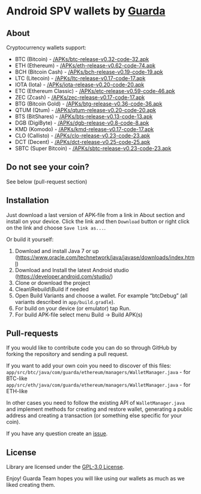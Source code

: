 # Android SPV wallets by [Guarda](https://guarda.co)

## About
Cryptocurrency wallets support:
- BTC (Bitcoin) - [/APKs/btc-release-v0.32-code-32.apk](https://github.com/guardaco/guarda-android-wallets/blob/master/APKs/btc-release-v0.32-code-32.apk)
- ETH (Ethereum) - [/APKs/eth-release-v0.62-code-74.apk](https://github.com/guardaco/guarda-android-wallets/blob/master/APKs/eth-release-v0.62-code-74.apk)
- BCH (Bitcoin Cash) - [/APKs/bch-release-v0.19-code-19.apk](https://github.com/guardaco/guarda-android-wallets/blob/master/APKs/bch-release-v0.19-code-19.apk)
- LTC (Litecoin) - [/APKs/ltc-release-v0.17-code-17.apk](https://github.com/guardaco/guarda-android-wallets/blob/master/APKs/ltc-release-v0.17-code-17.apk)
- IOTA (Iota) - [/APKs/iota-release-v0.20-code-20.apk](https://github.com/guardaco/guarda-android-wallets/blob/master/APKs/iota-release-v0.20-code-20.apk)
- ETC (Ethereum Classic) - [/APKs/etc-release-v0.59-code-46.apk](https://github.com/guardaco/guarda-android-wallets/blob/master/APKs/etc-release-v0.59-code-46.apk)
- ZEC (Zcash) - [/APKs/zec-release-v0.17-code-17.apk](https://github.com/guardaco/guarda-android-wallets/blob/master/APKs/zec-release-v0.17-code-17.apk)
- BTG (Bitcoin Gold) - [/APKs/btg-release-v0.36-code-36.apk](https://github.com/guardaco/guarda-android-wallets/blob/master/APKs/btg-release-v0.36-code-36.apk)
- QTUM (Qtum) - [/APKs/qtum-release-v0.20-code-20.apk](https://github.com/guardaco/guarda-android-wallets/blob/master/APKs/qtum-release-v0.20-code-20.apk)
- BTS (BitShares) - [/APKs/bts-release-v0.13-code-13.apk](https://github.com/guardaco/guarda-android-wallets/blob/master/APKs/bts-release-v0.13-code-13.apk)
- DGB (DigiByte) - [/APKs/dgb-release-v0.8-code-8.apk](https://github.com/guardaco/guarda-android-wallets/blob/master/APKs/dgb-release-v0.8-code-8.apk)
- KMD (Komodo) - [/APKs/kmd-release-v0.17-code-17.apk](https://github.com/guardaco/guarda-android-wallets/blob/master/APKs/kmd-release-v0.17-code-17.apk)
- CLO (Callisto) - [/APKs/clo-release-v0.23-code-23.apk](https://github.com/guardaco/guarda-android-wallets/blob/master/APKs/clo-release-v0.23-code-23.apk)
- DCT (Decent) - [/APKs/dct-release-v0.25-code-25.apk](https://github.com/guardaco/guarda-android-wallets/blob/master/APKs/dct-release-v0.25-code-25.apk)
- SBTC (Super Bitcoin) - [/APKs/sbtc-release-v0.23-code-23.apk](https://github.com/guardaco/guarda-android-wallets/blob/master/APKs/sbtc-release-v0.23-code-23.apk)

## Do not see your coin?
See below (pull-request section)

## Installation
Just download a last version of APK-file from a link in About section and install on your device.
Click the link and then ```Download``` button or right click on the link and choose ```Save link as...```.

Or build it yourself:
1. Download and install Java 7 or up (https://www.oracle.com/technetwork/java/javase/downloads/index.html)
2. Download and Install the latest Android studio (https://developer.android.com/studio/)
3. Clone or download the project
4. Clean\Rebuild\Build if needed
5. Open Build Variants and choose a wallet. For example “btcDebug” (all variants described in ```app/build.gradle```).
6. For build on your device (or emulator) tap Run.
7. For build APK-file select menu Build -> Build APK(s)

## Pull-requests
If you would like to contribute code you can do so through GitHub by forking the repository and sending a pull request.

If you want to add your own coin you need to discover of this files:
```app/src/btc/java/com/guarda/ethereum/managers/WalletManager.java``` - for BTC-like
```app/src/eth/java/com/guarda/ethereum/managers/WalletManager.java``` - for ETH-like

In other cases you need to follow the existing API of ```WalletManager.java``` and implement methods for creating and restore wallet, generating a public address and creating a transaction (or something else specific for your coin).

If you have any question create an [issue](https://github.com/guardaco/guarda-android-wallets/issues/new).

## License
Library are licensed under the [GPL-3.0 License](https://github.com/guardaco/guarda-android-wallets/blob/master/LICENSE).

Enjoy! Guarda Team hopes you will like using our wallets as much as we liked creating them.
